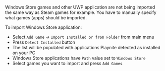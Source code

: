 Windows Store games and other UWP application are not being imported the same way as Steam games for example. You have to manually specify what games (apps) should be imported.

To import Windows Store application:
- Select `Add Game` -> `Import Installed or from Folder` from main menu
- Press `Detect Installed` button
- The list will be populated with applications Playnite detected as installed on your PC
- Windows Store applications have `Path` value set to `Windows Store`
- Select games you want to import and press `Add Games`